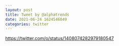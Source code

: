 ```yaml
--- 
layout: post 
title: Tweet by @alphatrends 
date: 2021-06-24 1624546049 
categories: twitter 
--- 
```

https://twitter.com/o/status/1408074282979180547